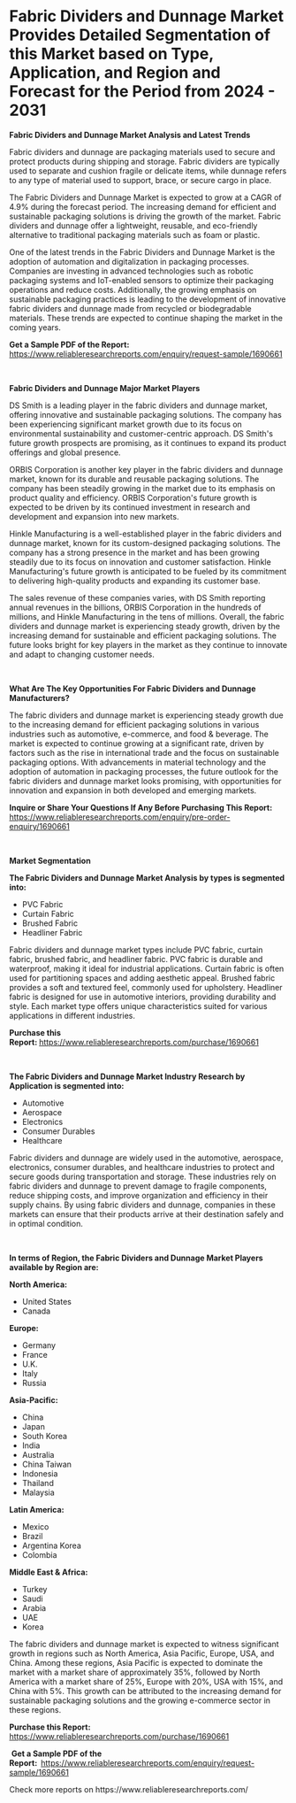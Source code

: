 <p><h1>Fabric Dividers and Dunnage Market Provides Detailed Segmentation of this Market based on Type, Application, and Region and Forecast for the Period from 2024 - 2031</h1></p><p><strong>Fabric Dividers and Dunnage Market Analysis and Latest Trends</strong></p>
<p><p>Fabric dividers and dunnage are packaging materials used to secure and protect products during shipping and storage. Fabric dividers are typically used to separate and cushion fragile or delicate items, while dunnage refers to any type of material used to support, brace, or secure cargo in place.</p><p>The Fabric Dividers and Dunnage Market is expected to grow at a CAGR of 4.9% during the forecast period. The increasing demand for efficient and sustainable packaging solutions is driving the growth of the market. Fabric dividers and dunnage offer a lightweight, reusable, and eco-friendly alternative to traditional packaging materials such as foam or plastic.</p><p>One of the latest trends in the Fabric Dividers and Dunnage Market is the adoption of automation and digitalization in packaging processes. Companies are investing in advanced technologies such as robotic packaging systems and IoT-enabled sensors to optimize their packaging operations and reduce costs. Additionally, the growing emphasis on sustainable packaging practices is leading to the development of innovative fabric dividers and dunnage made from recycled or biodegradable materials. These trends are expected to continue shaping the market in the coming years.</p></p>
<p><strong>Get a Sample PDF of the Report:&nbsp;</strong> <a href="https://www.reliableresearchreports.com/enquiry/request-sample/1690661">https://www.reliableresearchreports.com/enquiry/request-sample/1690661</a></p>
<p>&nbsp;</p>
<p><strong>Fabric Dividers and Dunnage Major Market Players</strong></p>
<p><p>DS Smith is a leading player in the fabric dividers and dunnage market, offering innovative and sustainable packaging solutions. The company has been experiencing significant market growth due to its focus on environmental sustainability and customer-centric approach. DS Smith's future growth prospects are promising, as it continues to expand its product offerings and global presence.</p><p>ORBIS Corporation is another key player in the fabric dividers and dunnage market, known for its durable and reusable packaging solutions. The company has been steadily growing in the market due to its emphasis on product quality and efficiency. ORBIS Corporation's future growth is expected to be driven by its continued investment in research and development and expansion into new markets.</p><p>Hinkle Manufacturing is a well-established player in the fabric dividers and dunnage market, known for its custom-designed packaging solutions. The company has a strong presence in the market and has been growing steadily due to its focus on innovation and customer satisfaction. Hinkle Manufacturing's future growth is anticipated to be fueled by its commitment to delivering high-quality products and expanding its customer base.</p><p>The sales revenue of these companies varies, with DS Smith reporting annual revenues in the billions, ORBIS Corporation in the hundreds of millions, and Hinkle Manufacturing in the tens of millions. Overall, the fabric dividers and dunnage market is experiencing steady growth, driven by the increasing demand for sustainable and efficient packaging solutions. The future looks bright for key players in the market as they continue to innovate and adapt to changing customer needs.</p></p>
<p>&nbsp;</p>
<p><strong>What Are The Key Opportunities For Fabric Dividers and Dunnage Manufacturers?</strong></p>
<p><p>The fabric dividers and dunnage market is experiencing steady growth due to the increasing demand for efficient packaging solutions in various industries such as automotive, e-commerce, and food & beverage. The market is expected to continue growing at a significant rate, driven by factors such as the rise in international trade and the focus on sustainable packaging options. With advancements in material technology and the adoption of automation in packaging processes, the future outlook for the fabric dividers and dunnage market looks promising, with opportunities for innovation and expansion in both developed and emerging markets.</p></p>
<p><strong>Inquire or Share Your Questions If Any Before Purchasing This Report:</strong> <a href="https://www.reliableresearchreports.com/enquiry/pre-order-enquiry/1690661">https://www.reliableresearchreports.com/enquiry/pre-order-enquiry/1690661</a></p>
<p>&nbsp;</p>
<p><strong>Market Segmentation</strong></p>
<p><strong>The Fabric Dividers and Dunnage Market Analysis by types is segmented into:</strong></p>
<p><ul><li>PVC Fabric</li><li>Curtain Fabric</li><li>Brushed Fabric</li><li>Headliner Fabric</li></ul></p>
<p><p>Fabric dividers and dunnage market types include PVC fabric, curtain fabric, brushed fabric, and headliner fabric. PVC fabric is durable and waterproof, making it ideal for industrial applications. Curtain fabric is often used for partitioning spaces and adding aesthetic appeal. Brushed fabric provides a soft and textured feel, commonly used for upholstery. Headliner fabric is designed for use in automotive interiors, providing durability and style. Each market type offers unique characteristics suited for various applications in different industries.</p></p>
<p><strong>Purchase this Report:&nbsp;</strong><a href="https://www.reliableresearchreports.com/purchase/1690661">https://www.reliableresearchreports.com/purchase/1690661</a></p>
<p>&nbsp;</p>
<p><strong>The Fabric Dividers and Dunnage Market Industry Research by Application is segmented into:</strong></p>
<p><ul><li>Automotive</li><li>Aerospace</li><li>Electronics</li><li>Consumer Durables</li><li>Healthcare</li></ul></p>
<p><p>Fabric dividers and dunnage are widely used in the automotive, aerospace, electronics, consumer durables, and healthcare industries to protect and secure goods during transportation and storage. These industries rely on fabric dividers and dunnage to prevent damage to fragile components, reduce shipping costs, and improve organization and efficiency in their supply chains. By using fabric dividers and dunnage, companies in these markets can ensure that their products arrive at their destination safely and in optimal condition.</p></p>
<p>&nbsp;</p>
<p><strong>In terms of Region, the Fabric Dividers and Dunnage Market Players available by Region are:</strong></p>
<p>
    <p> <strong> North America: </strong>
        <ul>
            <li>United States</li>
            <li>Canada</li>
        </ul>
        </p> 
    <p> <strong> Europe: </strong>
        <ul>
            <li>Germany</li>
            <li>France</li>
            <li>U.K.</li>
            <li>Italy</li>
            <li>Russia</li>
        </ul>
        </p> 
    <p> <strong> Asia-Pacific: </strong>
        <ul>
            <li>China</li>
            <li>Japan</li>
            <li>South Korea</li>
            <li>India</li>
            <li>Australia</li>
            <li>China Taiwan</li>
            <li>Indonesia</li>
            <li>Thailand</li>
            <li>Malaysia</li>
        </ul>
        </p> 
    <p> <strong> Latin America: </strong>
        <ul>
            <li>Mexico</li>
            <li>Brazil</li>
            <li>Argentina Korea</li>
            <li>Colombia</li>
        </ul>
        </p> 
    <p> <strong> Middle East & Africa: </strong>
        <ul>
            <li>Turkey</li>
            <li>Saudi</li>
            <li>Arabia</li>
            <li>UAE</li>
            <li>Korea</li>
        </ul>
    </p>
    </p>
<p><p>The fabric dividers and dunnage market is expected to witness significant growth in regions such as North America, Asia Pacific, Europe, USA, and China. Among these regions, Asia Pacific is expected to dominate the market with a market share of approximately 35%, followed by North America with a market share of 25%, Europe with 20%, USA with 15%, and China with 5%. This growth can be attributed to the increasing demand for sustainable packaging solutions and the growing e-commerce sector in these regions.</p></p>
<p><strong>Purchase this Report: </strong><a href="https://www.reliableresearchreports.com/purchase/1690661">https://www.reliableresearchreports.com/purchase/1690661</a></p>
<p>&nbsp;<strong>Get a Sample PDF of the Report:&nbsp;&nbsp;</strong><a href="https://www.reliableresearchreports.com/enquiry/request-sample/1690661">https://www.reliableresearchreports.com/enquiry/request-sample/1690661</a></p>
<p><strong></strong></p>
<p>Check more reports on https://www.reliableresearchreports.com/</p>